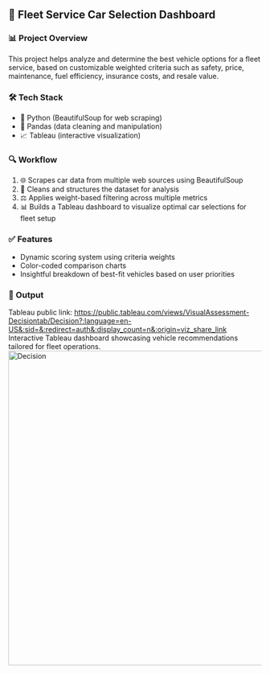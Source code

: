 ## 🚗 Fleet Service Car Selection Dashboard

### 📊 Project Overview
This project helps analyze and determine the best vehicle options for a fleet service, based on customizable weighted criteria such as safety, price, maintenance, fuel efficiency, insurance costs, and resale value.

### 🛠️ Tech Stack
- 🐍 Python (BeautifulSoup for web scraping)
- 📄 Pandas (data cleaning and manipulation)
- 📈 Tableau (interactive visualization)

### 🔍 Workflow
1. 🌐 Scrapes car data from multiple web sources using BeautifulSoup
2. 🧹 Cleans and structures the dataset for analysis
3. ⚖️ Applies weight-based filtering across multiple metrics
4. 📊 Builds a Tableau dashboard to visualize optimal car selections for fleet setup

### ✅ Features
- Dynamic scoring system using criteria weights
- Color-coded comparison charts
- Insightful breakdown of best-fit vehicles based on user priorities

### 📁 Output
Tableau public link: https://public.tableau.com/views/VisualAssessment-Decisiontab/Decision?:language=en-US&:sid=&:redirect=auth&:display_count=n&:origin=viz_share_link
Interactive Tableau dashboard showcasing vehicle recommendations tailored for fleet operations.
<img width="1068" height="626" alt="Decision" src="https://github.com/user-attachments/assets/70f9099a-f8c3-441b-84ea-a2417759f4d3" />

